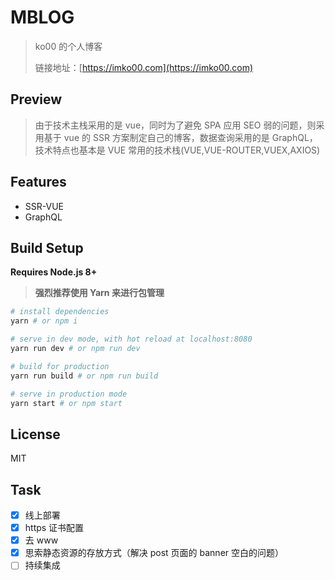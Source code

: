 # MBLOG

> ko00 的个人博客
>
> 链接地址：[https://imko00.com](https://imko00.com)

## Preview

> 由于技术主栈采用的是 vue，同时为了避免 SPA 应用 SEO 弱的问题，则采用基于 vue 的 SSR 方案制定自己的博客，数据查询采用的是 GraphQL，技术特点也基本是 VUE 常用的技术栈(VUE,VUE-ROUTER,VUEX,AXIOS)

## Features

* SSR-VUE
* GraphQL

## Build Setup

**Requires Node.js 8+**

> **强烈推荐使用 Yarn 来进行包管理**

```bash
# install dependencies
yarn # or npm i

# serve in dev mode, with hot reload at localhost:8080
yarn run dev # or npm run dev

# build for production
yarn run build # or npm run build

# serve in production mode
yarn start # or npm start
```

## License

MIT

## Task

* [x] 线上部署
* [x] https 证书配置
* [x] 去 www
* [x] 思索静态资源的存放方式（解决 post 页面的 banner 空白的问题）
* [ ] 持续集成
